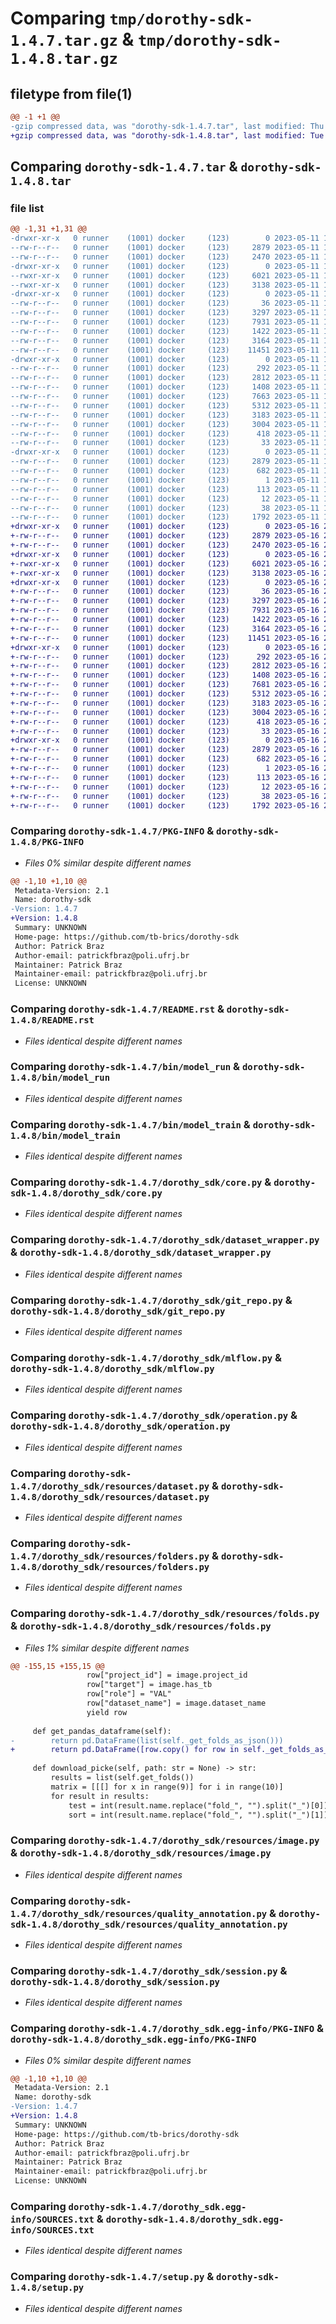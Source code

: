 # Comparing `tmp/dorothy-sdk-1.4.7.tar.gz` & `tmp/dorothy-sdk-1.4.8.tar.gz`

## filetype from file(1)

```diff
@@ -1 +1 @@
-gzip compressed data, was "dorothy-sdk-1.4.7.tar", last modified: Thu May 11 13:08:17 2023, max compression
+gzip compressed data, was "dorothy-sdk-1.4.8.tar", last modified: Tue May 16 21:52:04 2023, max compression
```

## Comparing `dorothy-sdk-1.4.7.tar` & `dorothy-sdk-1.4.8.tar`

### file list

```diff
@@ -1,31 +1,31 @@
-drwxr-xr-x   0 runner    (1001) docker     (123)        0 2023-05-11 13:08:17.251549 dorothy-sdk-1.4.7/
--rw-r--r--   0 runner    (1001) docker     (123)     2879 2023-05-11 13:08:17.251549 dorothy-sdk-1.4.7/PKG-INFO
--rw-r--r--   0 runner    (1001) docker     (123)     2470 2023-05-11 13:08:03.000000 dorothy-sdk-1.4.7/README.rst
-drwxr-xr-x   0 runner    (1001) docker     (123)        0 2023-05-11 13:08:17.251549 dorothy-sdk-1.4.7/bin/
--rwxr-xr-x   0 runner    (1001) docker     (123)     6021 2023-05-11 13:08:03.000000 dorothy-sdk-1.4.7/bin/model_run
--rwxr-xr-x   0 runner    (1001) docker     (123)     3138 2023-05-11 13:08:03.000000 dorothy-sdk-1.4.7/bin/model_train
-drwxr-xr-x   0 runner    (1001) docker     (123)        0 2023-05-11 13:08:17.247549 dorothy-sdk-1.4.7/dorothy_sdk/
--rw-r--r--   0 runner    (1001) docker     (123)       36 2023-05-11 13:08:03.000000 dorothy-sdk-1.4.7/dorothy_sdk/__init__.py
--rw-r--r--   0 runner    (1001) docker     (123)     3297 2023-05-11 13:08:03.000000 dorothy-sdk-1.4.7/dorothy_sdk/core.py
--rw-r--r--   0 runner    (1001) docker     (123)     7931 2023-05-11 13:08:03.000000 dorothy-sdk-1.4.7/dorothy_sdk/dataset_wrapper.py
--rw-r--r--   0 runner    (1001) docker     (123)     1422 2023-05-11 13:08:03.000000 dorothy-sdk-1.4.7/dorothy_sdk/git_repo.py
--rw-r--r--   0 runner    (1001) docker     (123)     3164 2023-05-11 13:08:03.000000 dorothy-sdk-1.4.7/dorothy_sdk/mlflow.py
--rw-r--r--   0 runner    (1001) docker     (123)    11451 2023-05-11 13:08:03.000000 dorothy-sdk-1.4.7/dorothy_sdk/operation.py
-drwxr-xr-x   0 runner    (1001) docker     (123)        0 2023-05-11 13:08:17.247549 dorothy-sdk-1.4.7/dorothy_sdk/resources/
--rw-r--r--   0 runner    (1001) docker     (123)      292 2023-05-11 13:08:03.000000 dorothy-sdk-1.4.7/dorothy_sdk/resources/__init__.py
--rw-r--r--   0 runner    (1001) docker     (123)     2812 2023-05-11 13:08:03.000000 dorothy-sdk-1.4.7/dorothy_sdk/resources/dataset.py
--rw-r--r--   0 runner    (1001) docker     (123)     1408 2023-05-11 13:08:03.000000 dorothy-sdk-1.4.7/dorothy_sdk/resources/folders.py
--rw-r--r--   0 runner    (1001) docker     (123)     7663 2023-05-11 13:08:03.000000 dorothy-sdk-1.4.7/dorothy_sdk/resources/folds.py
--rw-r--r--   0 runner    (1001) docker     (123)     5312 2023-05-11 13:08:03.000000 dorothy-sdk-1.4.7/dorothy_sdk/resources/image.py
--rw-r--r--   0 runner    (1001) docker     (123)     3183 2023-05-11 13:08:03.000000 dorothy-sdk-1.4.7/dorothy_sdk/resources/quality_annotation.py
--rw-r--r--   0 runner    (1001) docker     (123)     3004 2023-05-11 13:08:03.000000 dorothy-sdk-1.4.7/dorothy_sdk/session.py
--rw-r--r--   0 runner    (1001) docker     (123)      418 2023-05-11 13:08:03.000000 dorothy-sdk-1.4.7/dorothy_sdk/utils.py
--rw-r--r--   0 runner    (1001) docker     (123)       33 2023-05-11 13:08:03.000000 dorothy-sdk-1.4.7/dorothy_sdk/version.py
-drwxr-xr-x   0 runner    (1001) docker     (123)        0 2023-05-11 13:08:17.247549 dorothy-sdk-1.4.7/dorothy_sdk.egg-info/
--rw-r--r--   0 runner    (1001) docker     (123)     2879 2023-05-11 13:08:17.000000 dorothy-sdk-1.4.7/dorothy_sdk.egg-info/PKG-INFO
--rw-r--r--   0 runner    (1001) docker     (123)      682 2023-05-11 13:08:17.000000 dorothy-sdk-1.4.7/dorothy_sdk.egg-info/SOURCES.txt
--rw-r--r--   0 runner    (1001) docker     (123)        1 2023-05-11 13:08:17.000000 dorothy-sdk-1.4.7/dorothy_sdk.egg-info/dependency_links.txt
--rw-r--r--   0 runner    (1001) docker     (123)      113 2023-05-11 13:08:17.000000 dorothy-sdk-1.4.7/dorothy_sdk.egg-info/requires.txt
--rw-r--r--   0 runner    (1001) docker     (123)       12 2023-05-11 13:08:17.000000 dorothy-sdk-1.4.7/dorothy_sdk.egg-info/top_level.txt
--rw-r--r--   0 runner    (1001) docker     (123)       38 2023-05-11 13:08:17.251549 dorothy-sdk-1.4.7/setup.cfg
--rw-r--r--   0 runner    (1001) docker     (123)     1792 2023-05-11 13:08:03.000000 dorothy-sdk-1.4.7/setup.py
+drwxr-xr-x   0 runner    (1001) docker     (123)        0 2023-05-16 21:52:04.313543 dorothy-sdk-1.4.8/
+-rw-r--r--   0 runner    (1001) docker     (123)     2879 2023-05-16 21:52:04.313543 dorothy-sdk-1.4.8/PKG-INFO
+-rw-r--r--   0 runner    (1001) docker     (123)     2470 2023-05-16 21:51:47.000000 dorothy-sdk-1.4.8/README.rst
+drwxr-xr-x   0 runner    (1001) docker     (123)        0 2023-05-16 21:52:04.313543 dorothy-sdk-1.4.8/bin/
+-rwxr-xr-x   0 runner    (1001) docker     (123)     6021 2023-05-16 21:51:47.000000 dorothy-sdk-1.4.8/bin/model_run
+-rwxr-xr-x   0 runner    (1001) docker     (123)     3138 2023-05-16 21:51:47.000000 dorothy-sdk-1.4.8/bin/model_train
+drwxr-xr-x   0 runner    (1001) docker     (123)        0 2023-05-16 21:52:04.309543 dorothy-sdk-1.4.8/dorothy_sdk/
+-rw-r--r--   0 runner    (1001) docker     (123)       36 2023-05-16 21:51:47.000000 dorothy-sdk-1.4.8/dorothy_sdk/__init__.py
+-rw-r--r--   0 runner    (1001) docker     (123)     3297 2023-05-16 21:51:47.000000 dorothy-sdk-1.4.8/dorothy_sdk/core.py
+-rw-r--r--   0 runner    (1001) docker     (123)     7931 2023-05-16 21:51:47.000000 dorothy-sdk-1.4.8/dorothy_sdk/dataset_wrapper.py
+-rw-r--r--   0 runner    (1001) docker     (123)     1422 2023-05-16 21:51:47.000000 dorothy-sdk-1.4.8/dorothy_sdk/git_repo.py
+-rw-r--r--   0 runner    (1001) docker     (123)     3164 2023-05-16 21:51:47.000000 dorothy-sdk-1.4.8/dorothy_sdk/mlflow.py
+-rw-r--r--   0 runner    (1001) docker     (123)    11451 2023-05-16 21:51:47.000000 dorothy-sdk-1.4.8/dorothy_sdk/operation.py
+drwxr-xr-x   0 runner    (1001) docker     (123)        0 2023-05-16 21:52:04.313543 dorothy-sdk-1.4.8/dorothy_sdk/resources/
+-rw-r--r--   0 runner    (1001) docker     (123)      292 2023-05-16 21:51:47.000000 dorothy-sdk-1.4.8/dorothy_sdk/resources/__init__.py
+-rw-r--r--   0 runner    (1001) docker     (123)     2812 2023-05-16 21:51:47.000000 dorothy-sdk-1.4.8/dorothy_sdk/resources/dataset.py
+-rw-r--r--   0 runner    (1001) docker     (123)     1408 2023-05-16 21:51:47.000000 dorothy-sdk-1.4.8/dorothy_sdk/resources/folders.py
+-rw-r--r--   0 runner    (1001) docker     (123)     7681 2023-05-16 21:51:47.000000 dorothy-sdk-1.4.8/dorothy_sdk/resources/folds.py
+-rw-r--r--   0 runner    (1001) docker     (123)     5312 2023-05-16 21:51:47.000000 dorothy-sdk-1.4.8/dorothy_sdk/resources/image.py
+-rw-r--r--   0 runner    (1001) docker     (123)     3183 2023-05-16 21:51:47.000000 dorothy-sdk-1.4.8/dorothy_sdk/resources/quality_annotation.py
+-rw-r--r--   0 runner    (1001) docker     (123)     3004 2023-05-16 21:51:47.000000 dorothy-sdk-1.4.8/dorothy_sdk/session.py
+-rw-r--r--   0 runner    (1001) docker     (123)      418 2023-05-16 21:51:47.000000 dorothy-sdk-1.4.8/dorothy_sdk/utils.py
+-rw-r--r--   0 runner    (1001) docker     (123)       33 2023-05-16 21:51:47.000000 dorothy-sdk-1.4.8/dorothy_sdk/version.py
+drwxr-xr-x   0 runner    (1001) docker     (123)        0 2023-05-16 21:52:04.313543 dorothy-sdk-1.4.8/dorothy_sdk.egg-info/
+-rw-r--r--   0 runner    (1001) docker     (123)     2879 2023-05-16 21:52:04.000000 dorothy-sdk-1.4.8/dorothy_sdk.egg-info/PKG-INFO
+-rw-r--r--   0 runner    (1001) docker     (123)      682 2023-05-16 21:52:04.000000 dorothy-sdk-1.4.8/dorothy_sdk.egg-info/SOURCES.txt
+-rw-r--r--   0 runner    (1001) docker     (123)        1 2023-05-16 21:52:04.000000 dorothy-sdk-1.4.8/dorothy_sdk.egg-info/dependency_links.txt
+-rw-r--r--   0 runner    (1001) docker     (123)      113 2023-05-16 21:52:04.000000 dorothy-sdk-1.4.8/dorothy_sdk.egg-info/requires.txt
+-rw-r--r--   0 runner    (1001) docker     (123)       12 2023-05-16 21:52:04.000000 dorothy-sdk-1.4.8/dorothy_sdk.egg-info/top_level.txt
+-rw-r--r--   0 runner    (1001) docker     (123)       38 2023-05-16 21:52:04.313543 dorothy-sdk-1.4.8/setup.cfg
+-rw-r--r--   0 runner    (1001) docker     (123)     1792 2023-05-16 21:51:47.000000 dorothy-sdk-1.4.8/setup.py
```

### Comparing `dorothy-sdk-1.4.7/PKG-INFO` & `dorothy-sdk-1.4.8/PKG-INFO`

 * *Files 0% similar despite different names*

```diff
@@ -1,10 +1,10 @@
 Metadata-Version: 2.1
 Name: dorothy-sdk
-Version: 1.4.7
+Version: 1.4.8
 Summary: UNKNOWN
 Home-page: https://github.com/tb-brics/dorothy-sdk
 Author: Patrick Braz
 Author-email: patrickfbraz@poli.ufrj.br
 Maintainer: Patrick Braz
 Maintainer-email: patrickfbraz@poli.ufrj.br
 License: UNKNOWN
```

### Comparing `dorothy-sdk-1.4.7/README.rst` & `dorothy-sdk-1.4.8/README.rst`

 * *Files identical despite different names*

### Comparing `dorothy-sdk-1.4.7/bin/model_run` & `dorothy-sdk-1.4.8/bin/model_run`

 * *Files identical despite different names*

### Comparing `dorothy-sdk-1.4.7/bin/model_train` & `dorothy-sdk-1.4.8/bin/model_train`

 * *Files identical despite different names*

### Comparing `dorothy-sdk-1.4.7/dorothy_sdk/core.py` & `dorothy-sdk-1.4.8/dorothy_sdk/core.py`

 * *Files identical despite different names*

### Comparing `dorothy-sdk-1.4.7/dorothy_sdk/dataset_wrapper.py` & `dorothy-sdk-1.4.8/dorothy_sdk/dataset_wrapper.py`

 * *Files identical despite different names*

### Comparing `dorothy-sdk-1.4.7/dorothy_sdk/git_repo.py` & `dorothy-sdk-1.4.8/dorothy_sdk/git_repo.py`

 * *Files identical despite different names*

### Comparing `dorothy-sdk-1.4.7/dorothy_sdk/mlflow.py` & `dorothy-sdk-1.4.8/dorothy_sdk/mlflow.py`

 * *Files identical despite different names*

### Comparing `dorothy-sdk-1.4.7/dorothy_sdk/operation.py` & `dorothy-sdk-1.4.8/dorothy_sdk/operation.py`

 * *Files identical despite different names*

### Comparing `dorothy-sdk-1.4.7/dorothy_sdk/resources/dataset.py` & `dorothy-sdk-1.4.8/dorothy_sdk/resources/dataset.py`

 * *Files identical despite different names*

### Comparing `dorothy-sdk-1.4.7/dorothy_sdk/resources/folders.py` & `dorothy-sdk-1.4.8/dorothy_sdk/resources/folders.py`

 * *Files identical despite different names*

### Comparing `dorothy-sdk-1.4.7/dorothy_sdk/resources/folds.py` & `dorothy-sdk-1.4.8/dorothy_sdk/resources/folds.py`

 * *Files 1% similar despite different names*

```diff
@@ -155,15 +155,15 @@
                 row["project_id"] = image.project_id
                 row["target"] = image.has_tb
                 row["role"] = "VAL"
                 row["dataset_name"] = image.dataset_name
                 yield row
 
     def get_pandas_dataframe(self):
-        return pd.DataFrame(list(self._get_folds_as_json()))
+        return pd.DataFrame([row.copy() for row in self._get_folds_as_json()])
 
     def download_picke(self, path: str = None) -> str:
         results = list(self.get_folds())
         matrix = [[[] for x in range(9)] for i in range(10)]
         for result in results:
             test = int(result.name.replace("fold_", "").split("_")[0])
             sort = int(result.name.replace("fold_", "").split("_")[1])
```

### Comparing `dorothy-sdk-1.4.7/dorothy_sdk/resources/image.py` & `dorothy-sdk-1.4.8/dorothy_sdk/resources/image.py`

 * *Files identical despite different names*

### Comparing `dorothy-sdk-1.4.7/dorothy_sdk/resources/quality_annotation.py` & `dorothy-sdk-1.4.8/dorothy_sdk/resources/quality_annotation.py`

 * *Files identical despite different names*

### Comparing `dorothy-sdk-1.4.7/dorothy_sdk/session.py` & `dorothy-sdk-1.4.8/dorothy_sdk/session.py`

 * *Files identical despite different names*

### Comparing `dorothy-sdk-1.4.7/dorothy_sdk.egg-info/PKG-INFO` & `dorothy-sdk-1.4.8/dorothy_sdk.egg-info/PKG-INFO`

 * *Files 0% similar despite different names*

```diff
@@ -1,10 +1,10 @@
 Metadata-Version: 2.1
 Name: dorothy-sdk
-Version: 1.4.7
+Version: 1.4.8
 Summary: UNKNOWN
 Home-page: https://github.com/tb-brics/dorothy-sdk
 Author: Patrick Braz
 Author-email: patrickfbraz@poli.ufrj.br
 Maintainer: Patrick Braz
 Maintainer-email: patrickfbraz@poli.ufrj.br
 License: UNKNOWN
```

### Comparing `dorothy-sdk-1.4.7/dorothy_sdk.egg-info/SOURCES.txt` & `dorothy-sdk-1.4.8/dorothy_sdk.egg-info/SOURCES.txt`

 * *Files identical despite different names*

### Comparing `dorothy-sdk-1.4.7/setup.py` & `dorothy-sdk-1.4.8/setup.py`

 * *Files identical despite different names*

